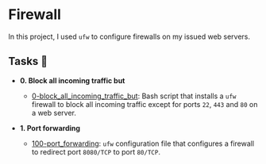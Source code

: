 # Firewall

In this project, I used `ufw` to configure firewalls on my issued web servers.

## Tasks :page_with_curl:

- **0. Block all incoming traffic but**

  - [0-block_all_incoming_traffic_but](./0-block_all_incoming_traffic_but): Bash
    script that installs a `ufw` firewall to block all incoming traffic except for
    ports `22`, `443` and `80` on a web server.

- **1. Port forwarding**
  - [100-port_forwarding](./100-port_forwarding): `ufw` configuration file that
    configures a firewall to redirect port `8080/TCP` to port `80/TCP`.
